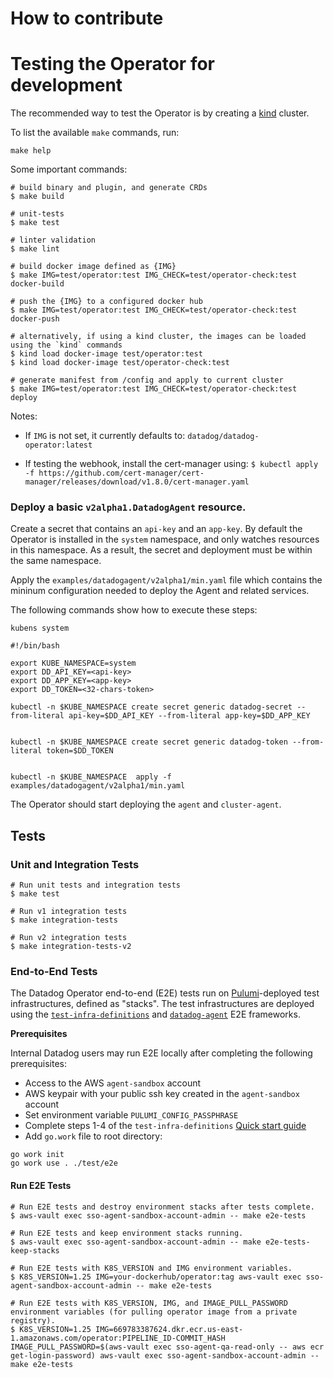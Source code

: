 # How to contribute

# Testing the Operator for development

The recommended way to test the Operator is by creating a [kind](https://kind.sigs.k8s.io/) cluster.

To list the available `make` commands, run:

```shell
make help
```

Some important commands:

```shell
# build binary and plugin, and generate CRDs
$ make build

# unit-tests
$ make test

# linter validation
$ make lint

# build docker image defined as {IMG}
$ make IMG=test/operator:test IMG_CHECK=test/operator-check:test docker-build

# push the {IMG} to a configured docker hub
$ make IMG=test/operator:test IMG_CHECK=test/operator-check:test docker-push

# alternatively, if using a kind cluster, the images can be loaded using the `kind` commands
$ kind load docker-image test/operator:test
$ kind load docker-image test/operator-check:test

# generate manifest from /config and apply to current cluster
$ make IMG=test/operator:test IMG_CHECK=test/operator-check:test deploy
```

Notes: 
- If `IMG` is not set, it currently defaults to: `datadog/datadog-operator:latest`

- If testing the webhook, install the cert-manager using:
`$ kubectl apply -f https://github.com/cert-manager/cert-manager/releases/download/v1.8.0/cert-manager.yaml`


### Deploy a basic `v2alpha1.DatadogAgent` resource.

Create a secret that contains an `api-key` and an `app-key`. By default the Operator is installed in the
`system` namespace, and only watches resources in this namespace. As a result, the secret and deployment must be within the same namespace.

Apply the `examples/datadogagent/v2alpha1/min.yaml` file which contains the mininum configuration needed to deploy the Agent and related services.

The following commands show how to execute these steps:

```console
kubens system
```

```console
#!/bin/bash

export KUBE_NAMESPACE=system
export DD_API_KEY=<api-key>
export DD_APP_KEY=<app-key>
export DD_TOKEN=<32-chars-token>

kubectl -n $KUBE_NAMESPACE create secret generic datadog-secret --from-literal api-key=$DD_API_KEY --from-literal app-key=$DD_APP_KEY


kubectl -n $KUBE_NAMESPACE create secret generic datadog-token --from-literal token=$DD_TOKEN


kubectl -n $KUBE_NAMESPACE  apply -f examples/datadogagent/v2alpha1/min.yaml
```


The Operator should start deploying the `agent` and `cluster-agent`.


## Tests

### Unit and Integration Tests

```shell
# Run unit tests and integration tests
$ make test

# Run v1 integration tests
$ make integration-tests

# Run v2 integration tests
$ make integration-tests-v2
```

### End-to-End Tests

The Datadog Operator end-to-end (E2E) tests run on [Pulumi][pulumi]-deployed test infrastructures, defined as "stacks". The test infrastructures are deployed using the [`test-infra-definitions`][test-infra-repo] and [`datadog-agent`][agent-e2e-source] E2E frameworks.

**Prerequisites**

Internal Datadog users may run E2E locally after completing the following prerequisites:

* Access to the AWS `agent-sandbox` account
* AWS keypair with your public ssh key created in the `agent-sandbox` account
* Set environment variable `PULUMI_CONFIG_PASSPHRASE`
* Complete steps 1-4 of the `test-infra-definitions` [Quick start guide][test-infra-quickstart]
* Add `go.work` file to root directory:

```shell
go work init
go work use . ./test/e2e
```

#### Run E2E Tests

```shell
# Run E2E tests and destroy environment stacks after tests complete.
$ aws-vault exec sso-agent-sandbox-account-admin -- make e2e-tests

# Run E2E tests and keep environment stacks running.
$ aws-vault exec sso-agent-sandbox-account-admin -- make e2e-tests-keep-stacks

# Run E2E tests with K8S_VERSION and IMG environment variables.
$ K8S_VERSION=1.25 IMG=your-dockerhub/operator:tag aws-vault exec sso-agent-sandbox-account-admin -- make e2e-tests

# Run E2E tests with K8S_VERSION, IMG, and IMAGE_PULL_PASSWORD environment variables (for pulling operator image from a private registry).
$ K8S_VERSION=1.25 IMG=669783387624.dkr.ecr.us-east-1.amazonaws.com/operator:PIPELINE_ID-COMMIT_HASH IMAGE_PULL_PASSWORD=$(aws-vault exec sso-agent-qa-read-only -- aws ecr get-login-password) aws-vault exec sso-agent-sandbox-account-admin -- make e2e-tests
```


[pulumi]:https://www.pulumi.com/
[test-infra-repo]:https://github.com/DataDog/test-infra-definitions
[agent-e2e-source]:https://github.com/DataDog/datadog-agent/tree/main/test/new-e2e
[test-infra-quickstart]:https://github.com/DataDog/test-infra-definitions#quick-start-guide